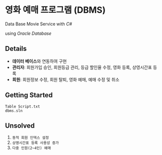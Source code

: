 # 영화 예매 프로그램 (DBMS)
Data Base Movie Service with *C#*

using *Oracle Database*

## Details
- **데이터 베이스**와 연동하여 구현
- **관리자**: 회원가입 승인, 회원등급 관리, 등급 할인율 수정, 영화 등록, 상영시간표 등록
- **회원**: 회원정보 수정, 회원 탈퇴, 영화 예매, 예매 수정 및 취소

## Getting Started
```
Table Script.txt
dbms.sln
```

## Unsolved
1. `동적 회원 인덱스 설정`
2. `상영시간표 등록 사용성 증가`
3. `다중 인원(2~4인) 예매`
